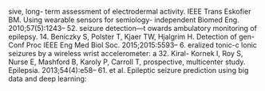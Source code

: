 sive, long- term assessment of electrodermal activity. IEEE Trans Eskofier BM. Using wearable sensors for semiology- independent
Biomed Eng. 2010;57(5):1243– 52. seizure detection—t owards ambulatory monitoring of epilepsy.
14. Beniczky S, Polster T, Kjaer TW, Hjalgrim H. Detection of gen- Conf Proc IEEE Eng Med Biol Soc. 2015;2015:5593– 6.
eralized tonic-c lonic seizures by a wireless wrist accelerometer: a 32. Kiral- Kornek I, Roy S, Nurse E, Mashford B, Karoly P, Carroll T,
prospective, multicenter study. Epilepsia. 2013;54(4):e58– 61. et al. Epileptic seizure prediction using big data and deep learning: